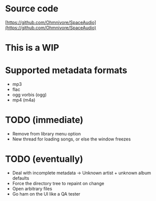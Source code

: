# Source code
[https://github.com/Ohmnivore/SpaceAudio](https://github.com/Ohmnivore/SpaceAudio)

# This is a WIP

# Supported metadata formats
* mp3
* flac
* ogg vorbis (ogg)
* mp4 (m4a)

# TODO (immediate)
* Remove from library menu option
* New thread for loading songs, or else the window freezes

# TODO (eventually)
* Deal with incomplete metadata -> Unknown artist + unknown album defaults
* Force the directory tree to repaint on change
* Open arbitrary files
* Go ham on the UI like a QA tester

